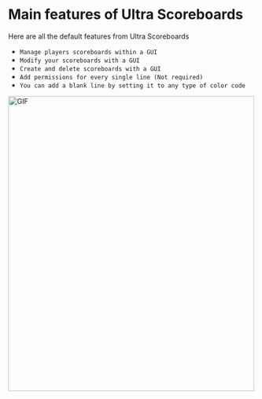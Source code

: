 # Main features of Ultra Scoreboards
Here are all the default features from Ultra Scoreboards
<br>

* `Manage players scoreboards within a GUI`
* `Modify your scoreboards with a GUI`
* `Create and delete scoreboards with a GUI`
* `Add permissions for every single line (Not required)`
* `You can add a blank line by setting it to any type of color code`

<img src="proxy.spigotmc.org/e51ac9ab3b91162bc6c83c606dfaa13240b3dd75?url=https%3A%2F%2Fimgur.com%2F3uGgBbs.gif" alt="GIF" width="500" height="600">

